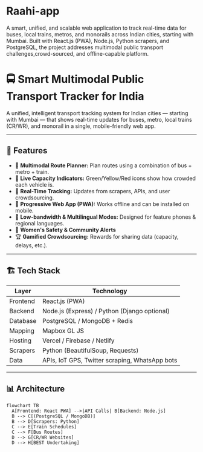 # Raahi-app
A smart, unified, and scalable web application to track real-time data for buses, local trains, metros, and monorails across Indian cities, starting with Mumbai. Built with React.js (PWA), Node.js, Python scrapers, and PostgreSQL, the project addresses multimodal public transport challenges,crowd-sourced, and offline-capable platform.

# 🚍 Smart Multimodal Public Transport Tracker for India

A unified, intelligent transport tracking system for Indian cities — starting with Mumbai — that shows real-time updates for buses, metro, local trains (CR/WR), and monorail in a single, mobile-friendly web app.

---

## 🌟 Features

- 🔁 **Multimodal Route Planner:** Plan routes using a combination of bus + metro + train.
- 🚦 **Live Capacity Indicators:** Green/Yellow/Red icons show how crowded each vehicle is.
- 📡 **Real-Time Tracking:** Updates from scrapers, APIs, and user crowdsourcing.
- 📱 **Progressive Web App (PWA):** Works offline and can be installed on mobile.
- 📶 **Low-bandwidth & Multilingual Modes:** Designed for feature phones & regional languages.
- 🧭 **Women's Safety & Community Alerts**
- 🏆 **Gamified Crowdsourcing:** Rewards for sharing data (capacity, delays, etc.).

---

## 🏗️ Tech Stack

| Layer       | Technology                   |
|------------|-------------------------------|
| Frontend    | React.js (PWA)               |
| Backend     | Node.js (Express) / Python (Django optional) |
| Database    | PostgreSQL / MongoDB + Redis |
| Mapping     | Mapbox GL JS                 |
| Hosting     | Vercel / Firebase / Netlify  |
| Scrapers    | Python (BeautifulSoup, Requests) |
| Data        | APIs, IoT GPS, Twitter scraping, WhatsApp bots |

---

## 📊 Architecture

```mermaid
flowchart TB
  A[Frontend: React PWA] -->|API Calls| B[Backend: Node.js]
  B --> C[(PostgreSQL / MongoDB)]
  B --> D[Scrapers: Python]
  C --> E[Train Schedules]
  C --> F[Bus Routes]
  D --> G[CR/WR Websites]
  D --> H[BEST Undertaking]
